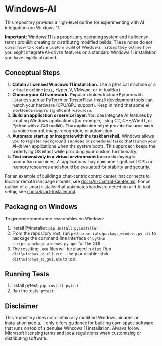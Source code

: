 # Windows-AI

This repository provides a high-level outline for experimenting with AI integrations on Windows 11.

**Important:** Windows 11 is a proprietary operating system and its license terms prohibit creating or distributing modified builds. These notes do not cover how to create a custom build of Windows. Instead they outline how you might integrate AI-driven features on a standard Windows 11 installation you have legally obtained.

## Conceptual Steps

1. **Obtain a licensed Windows 11 installation.** Use a physical machine or a virtual machine (e.g., Hyper-V, VMware, or VirtualBox).
2. **Choose your AI framework.** Popular choices include Python with libraries such as PyTorch or TensorFlow. Install development tools that match your hardware (CPU/GPU support). Keep in mind that some AI workloads require significant resources.
3. **Build an application or service layer.** You can integrate AI features by creating Windows applications (for example, using C#, C++/WinRT, or Python with a GUI toolkit). The application might provide features such as voice control, image recognition, or automation.
4. **Automate startup or integrate with the taskbar/shell.** Windows allows you to register background services or scheduled tasks that launch your AI-driven applications when the system boots. This approach keeps the underlying OS intact while providing your custom functionality.
5. **Test extensively in a virtual environment** before deploying to production machines. AI applications may consume significant CPU or memory resources and should be evaluated for stability and security.

For an example of building a chat-centric control center that connects to local or remote language models, see [docs/AI-Control-Center.md](docs/AI-Control-Center.md).
For an outline of a smart installer that automates hardware detection and AI tool setup, see [docs/Smart-Installer.md](docs/Smart-Installer.md).

## Packaging on Windows

To generate standalone executables on Windows:

1. Install PyInstaller: `pip install pyinstaller`
2. From the repository root, run `python scripts/package_windows.py cli` to package the command-line interface or `python scripts/package_windows.py gui` for the GUI.
3. The resulting `.exe` files will be placed in `dist`. Run `dist\windows_ai_cli.exe --help` or double-click `dist\windows_ai_gui.exe` to test.

## Running Tests

1. Install pytest: `pip install pytest`
2. Run the tests: `pytest`

## Disclaimer

This repository does not contain any modified Windows binaries or installation media. It only offers guidance for building user-space software that runs on top of a genuine Windows 11 installation. Always follow Microsoft licensing terms and local regulations when customizing or distributing software.

